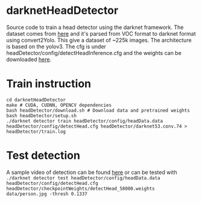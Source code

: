 # darknetHeadDetector
Source code to train a head detector using the darknet framework. The dataset comes from [here](https://www.di.ens.fr/willow/research/headdetection/) and it's parsed from VOC format to darknet format using convert2Yolo. This give a dataset of ~225k images. The architecture is based on the yolov3. The cfg is under headDetector/config/detectHeadInference.cfg and the weights can be downloaded [here](https://onedrive.live.com/download?cid=7C672603C5F48022&resid=7C672603C5F48022%2145379&authkey=AImJgesooJqi2kQ).

# Train instruction
`cd darknetHeadDetector`  
`make # CUDA, CUDNN, OPENCV dependencies`  
`bash headDetector/download.sh # Download data and pretrained weights`  
`bash headDetector/setup.sh`  
`./darknet detector train headDetector/config/headData.data headDetector/config/detectHead.cfg headDetector/darknet53.conv.74 > headDetector/train.log`  
  

# Test detection
A sample video of detection can be found [here](https://www.youtube.com/watch?v=I1ZFAEFvG5E) or can be tested with   
`./darknet detector test headDetector/config/headData.data headDetector/config/detectHead.cfg headDetector/checkpointWeights/detectHead_58000.weights data/person.jpg -thresh 0.1337`
